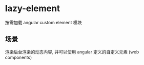 # lazy-element

按需加载 angular custom element 模块

## 场景

渲染后台渲染的动态内容, 并可以使用 angular 定义的自定义元素 (web components)
